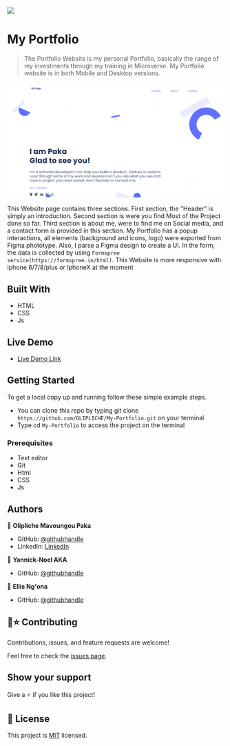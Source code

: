 ![](https://img.shields.io/badge/Microverse-blueviolet)

# My Portfolio

> The Portfolio Website is my personal Portfolio, basically the range of my investments through my training in Microverse. My Portfolio website is in both Mobile and Desktop versions.

![screenshot](image/short.png)

This Website page contains three sections. First section, the "Header" is simply an introduction. Second section is were you find Most of the Project done so far. Third section is about me, were to find me on Social media, and a contact form is provided in this section. My Portfolio has a popup interactions, all elements (background and icons, logo) were exported from Figma phototype. Also, I parse a Figma design to create a UI. In the form, the data is collected by using `Formspree service(https://formspree.io/html)`.
This Website is more responsive with Iphone 6/7/8/plus or IphoneX at the moment 

## Built With

- HTML
- CSS
- Js

## Live Demo
- [Live Demo Link](https://olipliche.github.io/My-Portfolio/)

## Getting Started
To get a local copy up and running follow these simple example steps.

- You can clone this repo by typing git clone `https://github.com/OLIPLICHE/My-Portfolio.git` on your terminal
- Type cd `My-Portfolio` to access the project on the terminal


### Prerequisites
- Text editor
- Git
- Html
- CSS
- Js

## Authors
👤 **Olipliche Mavoungou Paka**
- GitHub: [@githubhandle](https://github.com/OLIPLICHE)
- LinkedIn: [LinkedIn](https://www.linkedin.com/in/olipliche-paka-mavoungou/)

👤 **Yannick-Noel AKA**
- GitHub: [@githubhandle](https://github.com/codecaiine)

👤 **Ellis Ng'ona**
- GitHub: [@githubhandle](https://github.com/mwanawabangona)

## 🤝⭐️ Contributing

Contributions, issues, and feature requests are welcome!

Feel free to check the [issues page](https://github.com/OLIPLICHE/My-Portfolio/issues).

## Show your support

Give a ⭐️ if you like this project!

## 📝 License

This project is [MIT](./MIT.md) licensed.